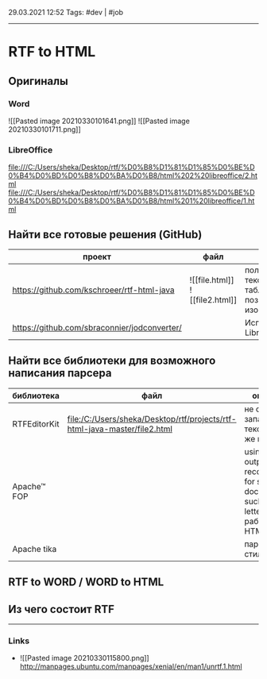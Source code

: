 29.03.2021  12:52
Tags: #dev  | #job 
____

# RTF to HTML
## Оригиналы
### Word
![[Pasted image 20210330101641.png]]
![[Pasted image 20210330101711.png]]
### LibreOffice

[file:///C:/Users/sheka/Desktop/rtf/%D0%B8%D1%81%D1%85%D0%BE%D0%B4%D0%BD%D0%B8%D0%BA%D0%B8/html%202%20libreoffice/2.html](file:///C:/Users/sheka/Desktop/rtf/%D0%B8%D1%81%D1%85%D0%BE%D0%B4%D0%BD%D0%B8%D0%BA%D0%B8/html%202%20libreoffice/2.html)  [file:///C:/Users/sheka/Desktop/rtf/%D0%B8%D1%81%D1%85%D0%BE%D0%B4%D0%BD%D0%B8%D0%BA%D0%B8/html%201%20libreoffice/1.html](file:///C:/Users/sheka/Desktop/rtf/%D0%B8%D1%81%D1%85%D0%BE%D0%B4%D0%BD%D0%B8%D0%BA%D0%B8/html%201%20libreoffice/1.html)
## Найти все готовые решения (GitHub)
проект | файл | описание
--|--|--
https://github.com/kschroeer/rtf-html-java | ![[file.html]] ![[file2.html]] | полностью парсит текст, не работает с таблицами, позиционированием, изображениями
https://github.com/sbraconnier/jodconverter/ | | Использует LibreOffice
	
## Найти все библиотеки для возможного написания парсера
библиотека | файл |  описание
--|--|--
RTFEditorKit|[file:/C:/Users/sheka/Desktop/rtf/projects/rtf-html-java-master/file2.html](file:///C:/Users/sheka/Desktop/rtf/projects/rtf-html-java-master/file2.html) | не смог запарсить текст в том же шрифте
Apache™ FOP | | using RTF output is only recommended for simple documents such as letters, не работает с HTML
Apache tika | | парсит без стилей. 
## RTF to WORD / WORD to HTML
## Из чего состоит RTF
 
____ 
### Links
- ![[Pasted image 20210330115800.png]] http://manpages.ubuntu.com/manpages/xenial/en/man1/unrtf.1.html

